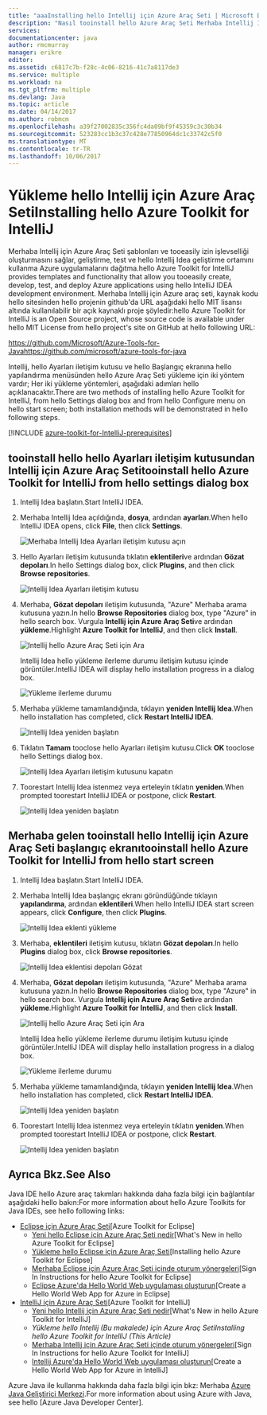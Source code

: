 ```yaml
---
title: "aaaInstalling hello Intellij için Azure Araç Seti | Microsoft Docs"
description: "Nasıl tooinstall hello Azure Araç Seti Merhaba Intellij Idea öğrenin."
services: 
documentationcenter: java
author: rmcmurray
manager: erikre
editor: 
ms.assetid: c6817c7b-f28c-4c06-8216-41c7a8117de3
ms.service: multiple
ms.workload: na
ms.tgt_pltfrm: multiple
ms.devlang: Java
ms.topic: article
ms.date: 04/14/2017
ms.author: robmcm
ms.openlocfilehash: a39f27002835c356fc4da09bf9f45359c3c30b34
ms.sourcegitcommit: 523283cc1b3c37c428e77850964dc1c33742c5f0
ms.translationtype: MT
ms.contentlocale: tr-TR
ms.lasthandoff: 10/06/2017
---
```

# <a name="installing-hello-azure-toolkit-for-intellij"></a><span data-ttu-id="592b4-103">Yükleme hello Intellij için Azure Araç Seti</span><span class="sxs-lookup"><span data-stu-id="592b4-103">Installing hello Azure Toolkit for IntelliJ</span></span>
<span data-ttu-id="592b4-104">Merhaba Intellij için Azure Araç Seti şablonları ve tooeasily izin işlevselliği oluşturmasını sağlar, geliştirme, test ve hello Intellij Idea geliştirme ortamını kullanma Azure uygulamalarını dağıtma.</span><span class="sxs-lookup"><span data-stu-id="592b4-104">hello Azure Toolkit for IntelliJ provides templates and functionality that allow you tooeasily create, develop, test, and deploy Azure applications using hello IntelliJ IDEA development environment.</span></span> <span data-ttu-id="592b4-105">Merhaba Intellij için Azure araç seti, kaynak kodu hello sitesinden hello projenin github'da URL aşağıdaki hello MIT lisansı altında kullanılabilir bir açık kaynaklı proje şöyledir:</span><span class="sxs-lookup"><span data-stu-id="592b4-105">hello Azure Toolkit for IntelliJ is an Open Source project, whose source code is available under hello MIT License from hello project's site on GitHub at hello following URL:</span></span>

<span data-ttu-id="592b4-106"><https://github.com/Microsoft/Azure-Tools-for-Java></span><span class="sxs-lookup"><span data-stu-id="592b4-106"><https://github.com/microsoft/azure-tools-for-java></span></span>

<span data-ttu-id="592b4-107">Intellij, hello Ayarları iletişim kutusu ve hello Başlangıç ekranına hello yapılandırma menüsünden hello Azure Araç Seti yükleme için iki yöntem vardır; Her iki yükleme yöntemleri, aşağıdaki adımları hello açıklanacaktır.</span><span class="sxs-lookup"><span data-stu-id="592b4-107">There are two methods of installing hello Azure Toolkit for IntelliJ, from hello Settings dialog box and from hello Configure menu on hello start screen; both installation methods will be demonstrated in hello following steps.</span></span>

[!INCLUDE [azure-toolkit-for-IntelliJ-prerequisites](../includes/azure-toolkit-for-intellij-prerequisites.md)]

## <a name="tooinstall-hello-azure-toolkit-for-intellij-from-hello-settings-dialog-box"></a><span data-ttu-id="592b4-108">tooinstall hello hello Ayarları iletişim kutusundan Intellij için Azure Araç Seti</span><span class="sxs-lookup"><span data-stu-id="592b4-108">tooinstall hello Azure Toolkit for IntelliJ from hello settings dialog box</span></span>
1. <span data-ttu-id="592b4-109">Intellij Idea başlatın.</span><span class="sxs-lookup"><span data-stu-id="592b4-109">Start IntelliJ IDEA.</span></span>
2. <span data-ttu-id="592b4-110">Merhaba Intellij Idea açıldığında, **dosya**, ardından **ayarları**.</span><span class="sxs-lookup"><span data-stu-id="592b4-110">When hello IntelliJ IDEA opens, click **File**, then click **Settings**.</span></span>
   
    ![Merhaba Intellij Idea Ayarları iletişim kutusu açın][01a]
3. <span data-ttu-id="592b4-112">Hello Ayarları iletişim kutusunda tıklatın **eklentileri**ve ardından **Gözat depoları**.</span><span class="sxs-lookup"><span data-stu-id="592b4-112">In hello Settings dialog box, click **Plugins**, and then click **Browse repositories**.</span></span>
   
    ![Intellij Idea Ayarları iletişim kutusu][02a]
4. <span data-ttu-id="592b4-114">Merhaba, **Gözat depoları** iletişim kutusunda, "Azure" Merhaba arama kutusuna yazın.</span><span class="sxs-lookup"><span data-stu-id="592b4-114">In hello **Browse Repositories** dialog box, type "Azure" in hello search box.</span></span> <span data-ttu-id="592b4-115">Vurgula **Intellij için Azure Araç Seti**ve ardından **yükleme**.</span><span class="sxs-lookup"><span data-stu-id="592b4-115">Highlight **Azure Toolkit for IntelliJ**, and then click **Install**.</span></span>
   
    ![Intellij hello Azure Araç Seti için Ara][03]
   
    <span data-ttu-id="592b4-117">Intellij Idea hello yükleme ilerleme durumu iletişim kutusu içinde görüntüler.</span><span class="sxs-lookup"><span data-stu-id="592b4-117">IntelliJ IDEA will display hello installation progress in a dialog box.</span></span>
   
    ![Yükleme ilerleme durumu][04]
5. <span data-ttu-id="592b4-119">Merhaba yükleme tamamlandığında, tıklayın **yeniden Intellij Idea**.</span><span class="sxs-lookup"><span data-stu-id="592b4-119">When hello installation has completed, click **Restart IntelliJ IDEA**.</span></span>
   
    ![Intellij Idea yeniden başlatın][05]
6. <span data-ttu-id="592b4-121">Tıklatın **Tamam** tooclose hello Ayarları iletişim kutusu.</span><span class="sxs-lookup"><span data-stu-id="592b4-121">Click **OK** tooclose hello Settings dialog box.</span></span>
   
    ![Intellij Idea Ayarları iletişim kutusunu kapatın][06]
7. <span data-ttu-id="592b4-123">Toorestart Intellij Idea istenmez veya erteleyin tıklatın **yeniden**.</span><span class="sxs-lookup"><span data-stu-id="592b4-123">When prompted toorestart IntelliJ IDEA or postpone, click **Restart**.</span></span>
   
    ![Intellij Idea yeniden başlatın][07]

## <a name="tooinstall-hello-azure-toolkit-for-intellij-from-hello-start-screen"></a><span data-ttu-id="592b4-125">Merhaba gelen tooinstall hello Intellij için Azure Araç Seti başlangıç ekranı</span><span class="sxs-lookup"><span data-stu-id="592b4-125">tooinstall hello Azure Toolkit for IntelliJ from hello start screen</span></span>
1. <span data-ttu-id="592b4-126">Intellij Idea başlatın.</span><span class="sxs-lookup"><span data-stu-id="592b4-126">Start IntelliJ IDEA.</span></span>
2. <span data-ttu-id="592b4-127">Merhaba Intellij Idea başlangıç ekranı göründüğünde tıklayın **yapılandırma**, ardından **eklentileri**.</span><span class="sxs-lookup"><span data-stu-id="592b4-127">When hello IntelliJ IDEA start screen appears, click **Configure**, then click **Plugins**.</span></span>
   
    ![Intellij Idea eklenti yükleme][01b]
3. <span data-ttu-id="592b4-129">Merhaba, **eklentileri** iletişim kutusu, tıklatın **Gözat depoları**.</span><span class="sxs-lookup"><span data-stu-id="592b4-129">In hello **Plugins** dialog box, click **Browse repositories**.</span></span>
   
    ![Intellij Idea eklentisi depoları Gözat][02b]
4. <span data-ttu-id="592b4-131">Merhaba, **Gözat depoları** iletişim kutusunda, "Azure" Merhaba arama kutusuna yazın.</span><span class="sxs-lookup"><span data-stu-id="592b4-131">In hello **Browse Repositories** dialog box, type "Azure" in hello search box.</span></span> <span data-ttu-id="592b4-132">Vurgula **Intellij için Azure Araç Seti**ve ardından **yükleme**.</span><span class="sxs-lookup"><span data-stu-id="592b4-132">Highlight **Azure Toolkit for IntelliJ**, and then click **Install**.</span></span>
   
    ![Intellij hello Azure Araç Seti için Ara][03]
   
    <span data-ttu-id="592b4-134">Intellij Idea hello yükleme ilerleme durumu iletişim kutusu içinde görüntüler.</span><span class="sxs-lookup"><span data-stu-id="592b4-134">IntelliJ IDEA will display hello installation progress in a dialog box.</span></span>
   
    ![Yükleme ilerleme durumu][04]
5. <span data-ttu-id="592b4-136">Merhaba yükleme tamamlandığında, tıklayın **yeniden Intellij Idea**.</span><span class="sxs-lookup"><span data-stu-id="592b4-136">When hello installation has completed, click **Restart IntelliJ IDEA**.</span></span>
   
    ![Intellij Idea yeniden başlatın][05]
6. <span data-ttu-id="592b4-138">Toorestart Intellij Idea istenmez veya erteleyin tıklatın **yeniden**.</span><span class="sxs-lookup"><span data-stu-id="592b4-138">When prompted toorestart IntelliJ IDEA or postpone, click **Restart**.</span></span>
   
    ![Intellij Idea yeniden başlatın][07]

## <a name="see-also"></a><span data-ttu-id="592b4-140">Ayrıca Bkz.</span><span class="sxs-lookup"><span data-stu-id="592b4-140">See Also</span></span>
<span data-ttu-id="592b4-141">Java IDE hello Azure araç takımları hakkında daha fazla bilgi için bağlantılar aşağıdaki hello bakın:</span><span class="sxs-lookup"><span data-stu-id="592b4-141">For more information about hello Azure Toolkits for Java IDEs, see hello following links:</span></span>

* <span data-ttu-id="592b4-142">[Eclipse için Azure Araç Seti]</span><span class="sxs-lookup"><span data-stu-id="592b4-142">[Azure Toolkit for Eclipse]</span></span>
  * <span data-ttu-id="592b4-143">[Yeni hello Eclipse için Azure Araç Seti nedir]</span><span class="sxs-lookup"><span data-stu-id="592b4-143">[What's New in hello Azure Toolkit for Eclipse]</span></span>
  * <span data-ttu-id="592b4-144">[Yükleme hello Eclipse için Azure Araç Seti]</span><span class="sxs-lookup"><span data-stu-id="592b4-144">[Installing hello Azure Toolkit for Eclipse]</span></span>
  * <span data-ttu-id="592b4-145">[Merhaba Eclipse için Azure Araç Seti içinde oturum yönergeleri]</span><span class="sxs-lookup"><span data-stu-id="592b4-145">[Sign In Instructions for hello Azure Toolkit for Eclipse]</span></span>
  * <span data-ttu-id="592b4-146">[Eclipse Azure'da Hello World Web uygulaması oluşturun]</span><span class="sxs-lookup"><span data-stu-id="592b4-146">[Create a Hello World Web App for Azure in Eclipse]</span></span>
* <span data-ttu-id="592b4-147">[IntelliJ için Azure Araç Seti]</span><span class="sxs-lookup"><span data-stu-id="592b4-147">[Azure Toolkit for IntelliJ]</span></span>
  * <span data-ttu-id="592b4-148">[Yeni hello Intellij için Azure Araç Seti nedir]</span><span class="sxs-lookup"><span data-stu-id="592b4-148">[What's New in hello Azure Toolkit for IntelliJ]</span></span>
  * <span data-ttu-id="592b4-149">*Yükleme hello Intellij (Bu makalede) için Azure Araç Seti*</span><span class="sxs-lookup"><span data-stu-id="592b4-149">*Installing hello Azure Toolkit for IntelliJ (This Article)*</span></span>
  * <span data-ttu-id="592b4-150">[Merhaba Intellij için Azure Araç Seti içinde oturum yönergeleri]</span><span class="sxs-lookup"><span data-stu-id="592b4-150">[Sign In Instructions for hello Azure Toolkit for IntelliJ]</span></span>
  * <span data-ttu-id="592b4-151">[Intellij Azure'da Hello World Web uygulaması oluşturun]</span><span class="sxs-lookup"><span data-stu-id="592b4-151">[Create a Hello World Web App for Azure in IntelliJ]</span></span>

<span data-ttu-id="592b4-152">Azure Java ile kullanma hakkında daha fazla bilgi için bkz: Merhaba [Azure Java Geliştirici Merkezi].</span><span class="sxs-lookup"><span data-stu-id="592b4-152">For more information about using Azure with Java, see hello [Azure Java Developer Center].</span></span>

<!-- URL List -->

[Eclipse için Azure Araç Seti]: ./azure-toolkit-for-eclipse.md
[IntelliJ için Azure Araç Seti]: ./azure-toolkit-for-intellij.md
[Eclipse Azure'da Hello World Web uygulaması oluşturun]: ./app-service-web/app-service-web-eclipse-create-hello-world-web-app.md
[Intellij Azure'da Hello World Web uygulaması oluşturun]: ./app-service-web/app-service-web-intellij-create-hello-world-web-app.md
[Yükleme hello Eclipse için Azure Araç Seti]: ./azure-toolkit-for-eclipse-installation.md
[Installing hello Azure Toolkit for IntelliJ]: ./azure-toolkit-for-intellij-installation.md
[Merhaba Eclipse için Azure Araç Seti içinde oturum yönergeleri]: ./azure-toolkit-for-eclipse-sign-in-instructions.md
[Merhaba Intellij için Azure Araç Seti içinde oturum yönergeleri]: ./azure-toolkit-for-intellij-sign-in-instructions.md
[Yeni hello Eclipse için Azure Araç Seti nedir]: ./azure-toolkit-for-eclipse-whats-new.md
[Yeni hello Intellij için Azure Araç Seti nedir]: ./azure-toolkit-for-intellij-whats-new.md

[Azure Java Geliştirici Merkezi]: https://azure.microsoft.com/develop/java/

<!-- IMG List -->

[01a]: ./media/azure-toolkit-for-intellij-installation/01-intellij-file-settings.png
[01b]: ./media/azure-toolkit-for-intellij-installation/01-intellij-configure-dropdown.png
[02a]: ./media/azure-toolkit-for-intellij-installation/02-intellij-settings-dialog.png
[02b]: ./media/azure-toolkit-for-intellij-installation/02-intellij-plugins-dialog.png
[03]: ./media/azure-toolkit-for-intellij-installation/03-intellij-browse-repositories.png
[04]: ./media/azure-toolkit-for-intellij-installation/04-install-progress.png
[05]: ./media/azure-toolkit-for-intellij-installation/05-restart-intellij.png
[06]: ./media/azure-toolkit-for-intellij-installation/06-intellij-settings-dialog.png
[07]: ./media/azure-toolkit-for-intellij-installation/07-restart-intellij.png
